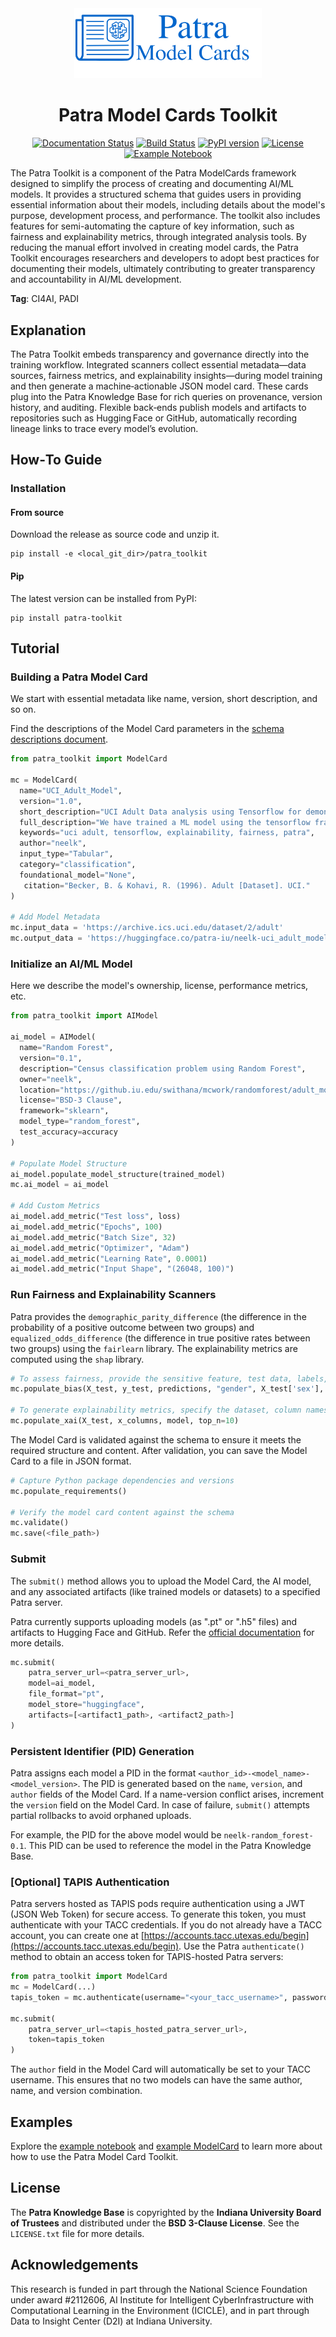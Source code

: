 <div align="center">

 <img src="docs/logo.png" alt="Patra Toolkit Logo" width="300"/>

# Patra Model Cards Toolkit

[![Documentation Status](https://img.shields.io/badge/docs-latest-blue.svg)](https://patra-toolkit.readthedocs.io/en/latest/)
[![Build Status](https://github.com/Data-to-Insight-Center/patra-toolkit/actions/workflows/ci.yml/badge.svg)](https://github.com/Data-to-Insight-Center/patra-toolkit/actions)
[![PyPI version](https://badge.fury.io/py/patra-toolkit.svg)](https://pypi.org/project/patra-toolkit/)
[![License](https://img.shields.io/badge/License-BSD%203--Clause-blue.svg)](https://opensource.org/licenses/BSD-3-Clause)
[![Example Notebook](https://colab.research.google.com/assets/colab-badge.svg)](https://colab.research.google.com/github/Data-to-Insight-Center/patra-toolkit/blob/main/examples/notebooks/GettingStarted.ipynb)

</div>

The Patra Toolkit is a component of the Patra ModelCards framework designed to simplify the process of creating and documenting AI/ML models. It provides a structured schema that guides users in providing essential information about their models, including details about the model's purpose, development process, and performance. The toolkit also includes features for semi-automating the capture of key information, such as fairness and explainability metrics, through integrated analysis tools. By reducing the manual effort involved in creating model cards, the Patra Toolkit encourages researchers and developers to adopt best practices for documenting their models, ultimately contributing to greater transparency and accountability in AI/ML development.

**Tag**: CI4AI, PADI


## Explanation

The Patra Toolkit embeds transparency and governance directly into the training workflow. Integrated scanners collect essential metadata—data sources, fairness metrics, and explainability insights—during model training and then generate a machine‑actionable JSON model card. These cards plug into the Patra Knowledge Base for rich queries on provenance, version history, and auditing. Flexible back‑ends publish models and artifacts to repositories such as Hugging Face or GitHub, automatically recording lineage links to trace every model’s evolution.


## How‑To Guide

### Installation

#### From source

Download the release as source code and unzip it.
```shell
pip install -e <local_git_dir>/patra_toolkit
```

#### Pip

The latest version can be installed from PyPI:

```shell
pip install patra-toolkit
```

## Tutorial

### Building a Patra Model Card

We start with essential metadata like name, version, short description, and so on.

Find the descriptions of the Model Card parameters in the [schema descriptions document](./docs/source/schema_description.md).

```python
from patra_toolkit import ModelCard

mc = ModelCard(
  name="UCI_Adult_Model",
  version="1.0",
  short_description="UCI Adult Data analysis using Tensorflow for demonstration of Patra Model Cards.",
  full_description="We have trained a ML model using the tensorflow framework to predict income for the UCI Adult Dataset. We leverage this data to run the Patra model cards to capture metadata about the model as well as fairness and explainability metrics.",
  keywords="uci adult, tensorflow, explainability, fairness, patra",
  author="neelk",
  input_type="Tabular",
  category="classification",
  foundational_model="None",
   citation="Becker, B. & Kohavi, R. (1996). Adult [Dataset]. UCI."
)

# Add Model Metadata
mc.input_data = 'https://archive.ics.uci.edu/dataset/2/adult'
mc.output_data = 'https://huggingface.co/patra-iu/neelk-uci_adult_model-1.0'
```

### Initialize an AI/ML Model
Here we describe the model's ownership, license, performance metrics, etc.

```python
from patra_toolkit import AIModel

ai_model = AIModel(
  name="Random Forest",
  version="0.1",
  description="Census classification problem using Random Forest",
  owner="neelk",
  location="https://github.iu.edu/swithana/mcwork/randomforest/adult_model.pkl",
  license="BSD-3 Clause",
  framework="sklearn",
  model_type="random_forest",
  test_accuracy=accuracy
)

# Populate Model Structure
ai_model.populate_model_structure(trained_model)
mc.ai_model = ai_model

# Add Custom Metrics
ai_model.add_metric("Test loss", loss)
ai_model.add_metric("Epochs", 100)
ai_model.add_metric("Batch Size", 32)
ai_model.add_metric("Optimizer", "Adam")
ai_model.add_metric("Learning Rate", 0.0001)
ai_model.add_metric("Input Shape", "(26048, 100)")
```

### Run Fairness and Explainability Scanners

Patra provides the `demographic_parity_difference` (the difference in the probability of a positive outcome between two groups) and `equalized_odds_difference` (the difference in true positive rates between two groups) using the `fairlearn` library. The explainability metrics are computed using the `shap` library.

```python
# To assess fairness, provide the sensitive feature, test data, labels, and predictions
mc.populate_bias(X_test, y_test, predictions, "gender", X_test['sex'], clf)

# To generate explainability metrics, specify the dataset, column names, model, and number of features
mc.populate_xai(X_test, x_columns, model, top_n=10)
```

The Model Card is validated against the schema to ensure it meets the required structure and content. After validation, you can save the Model Card to a file in JSON format. 

```python
# Capture Python package dependencies and versions
mc.populate_requirements()

# Verify the model card content against the schema
mc.validate()
mc.save(<file_path>)
```

### Submit

The `submit()` method allows you to upload the Model Card, the AI model, and any associated artifacts (like trained models or datasets) to a specified Patra server.

Patra currently supports uploading models (as ".pt" or ".h5" files) and artifacts to Hugging Face and GitHub. Refer the [official documentation](https://patra-toolkit.readthedocs.io/) for more details.

```python
mc.submit(
    patra_server_url=<patra_server_url>,
    model=ai_model,
    file_format="pt",
    model_store="huggingface",
    artifacts=[<artifact1_path>, <artifact2_path>]
)
```

### Persistent Identifier (PID) Generation
Patra assigns each model a PID in the format `<author_id>-<model_name>-<model_version>`. The PID is generated based on the `name`, `version`, and `author` fields of the Model Card. If a name-version conflict arises, increment the `version` field on the Model Card. In case of failure, `submit()` attempts partial rollbacks to avoid orphaned uploads.

For example, the PID for the above model would be `neelk-random_forest-0.1`. This PID can be used to reference the model in the Patra Knowledge Base.

### [Optional] TAPIS Authentication

Patra servers hosted as TAPIS pods require authentication using a JWT (JSON Web Token) for secure access. To generate this token, you must authenticate with your TACC credentials. If you do not already have a TACC account, you can create one at [https://accounts.tacc.utexas.edu/begin](https://accounts.tacc.utexas.edu/begin). Use the Patra `authenticate()` method to obtain an access token for TAPIS-hosted Patra servers:

```python
from patra_toolkit import ModelCard
mc = ModelCard(...)
tapis_token = mc.authenticate(username="<your_tacc_username>", password="<your_tacc_password>")

mc.submit(
    patra_server_url=<tapis_hosted_patra_server_url>,
    token=tapis_token
)
```
The `author` field in the Model Card will automatically be set to your TACC username. This ensures that no two models can have the same author, name, and version combination.

## Examples

Explore the [example notebook](./examples/notebooks/GettingStarted.ipynb) and [example ModelCard](./examples/model_cards/tesorflow_adult_nn_MC.json) to learn more about how to use the Patra Model Card Toolkit.

## License

The **Patra Knowledge Base** is copyrighted by the **Indiana University Board of Trustees** and distributed under the **BSD 3-Clause License**. See the `LICENSE.txt` file for more details.

## Acknowledgements

This research is funded in part through the National Science Foundation under award #2112606, AI Institute for Intelligent CyberInfrastructure with Computational Learning in the Environment (ICICLE), and in part through Data to Insight Center (D2I) at Indiana University.
